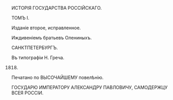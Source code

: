 ИСТОРІЯ ГОСУДАРСТВА РОССІЙСКАГО.

ТОМЪ I.

Изданіе второе, исправленное.

Иждивеніемъ братьевъ Олениныхъ.

САНКТПЕТЕРБУРГЪ.

Въ типографіи Н. Греча.

1818.

Печатано по ВЫСОЧАЙШЕМУ повелѣнію.

ГОСУДАРЮ ИМПЕРАТОРУ АЛЕКСАНДРУ ПАВЛОВИЧУ, САМОДЕРЖЦУ ВСЕЯ РОССІИ.
